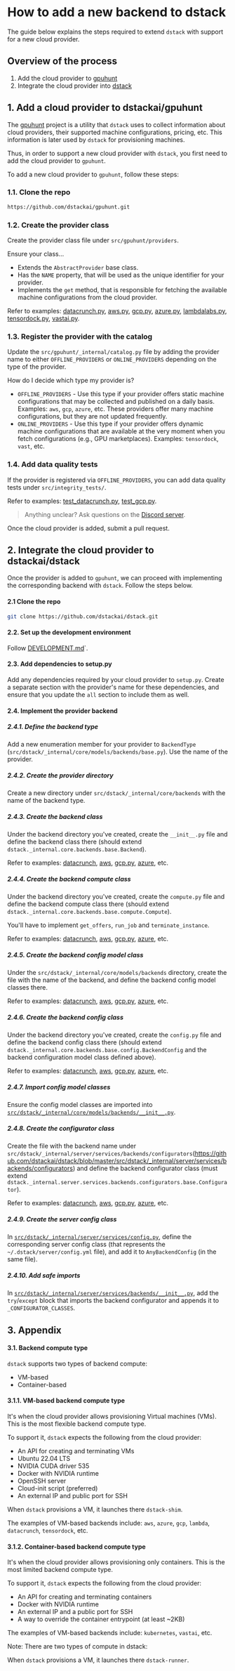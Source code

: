 # How to add a new backend to dstack

The guide below explains the steps required to extend `dstack` with support for a new cloud provider.

## Overview of the process

1. Add the cloud provider to [gpuhunt](https://https://github.com/dstackai/gpuhunt)
2. Integrate the cloud provider into [dstack](https://https://github.com/dstackai/dstack)

## 1. Add a cloud provider to dstackai/gpuhunt

The [gpuhunt](https://https://github.com/dstackai/gpuhunt) project is a utility that `dstack` uses to collect information
about cloud providers, their supported machine configurations, pricing, etc. This information is later used by `dstack`
for provisioning machines.

Thus, in order to support a new cloud provider with `dstack`, you first need to add the cloud provider to `gpuhunt`.

To add a new cloud provider to `gpuhunt`, follow these steps:

### 1.1. Clone the repo

```bash
https://github.com/dstackai/gpuhunt.git
```

### 1.2. Create the provider class

Create the provider class file under `src/gpuhunt/providers`. 

Ensure your class...

- Extends the `AbstractProvider` base class.
- Has the `NAME` property, that will be used as the unique identifier for your provider.
- Implements the `get` method, that is responsible for fetching the available machine configurations from the cloud provider.

[//]: # (TODO: Ellaborate better on how to use `query_filter` and `balance_resources`)

Refer to examples: [datacrunch.py](https://github.com/dstackai/gpuhunt/blob/main/src/gpuhunt/providers/datacrunch.py), 
[aws.py](https://github.com/dstackai/gpuhunt/blob/main/src/gpuhunt/providers/aws.py), 
[gcp.py](https://github.com/dstackai/gpuhunt/blob/main/src/gpuhunt/providers/gcp.py), 
[azure.py](https://github.com/dstackai/gpuhunt/blob/main/src/gpuhunt/providers/azure.py), 
[lambdalabs.py](https://github.com/dstackai/gpuhunt/blob/main/src/gpuhunt/providers/lambdalabs.py), 
[tensordock.py](https://github.com/dstackai/gpuhunt/blob/main/src/gpuhunt/providers/tensordock.py), 
[vastai.py](https://github.com/dstackai/gpuhunt/blob/main/src/gpuhunt/providers/vastai.py). 

### 1.3. Register the provider with the catalog

Update the `src/gpuhunt/_internal/catalog.py` file by adding the provider name
to either `OFFLINE_PROVIDERS` or `ONLINE_PROVIDERS` depending on the type of the provider.

How do I decide which type my provider is?

- `OFFLINE_PROVIDERS` - Use this type if your provider offers static machine configurations that may be collected and
  published on a daily basis. Examples: `aws`, `gcp`, `azure`, etc. These providers offer many machine configurations,
  but they are not updated frequently.
- `ONLINE_PROVIDERS` - Use this type if your provider offers dynamic machine configurations that are available at the very moment when you fetch configurations (e.g., GPU marketplaces).
   Examples: `tensordock`, `vast`, etc.

### 1.4. Add data quality tests

If the provider is registered via `OFFLINE_PROVIDERS`, you can add data quality tests 
under `src/integrity_tests/`.

Refer to examples: [test_datacrunch.py](https://github.com/dstackai/gpuhunt/blob/main/src/integrity_tests/test_datacrunch.py),
[test_gcp.py](https://github.com/dstackai/gpuhunt/blob/main/src/integrity_tests/test_gcp.py).

> Anything unclear? Ask questions on the [Discord server](https://discord.gg/u8SmfwPpMd).

Once the cloud provider is added, submit a pull request. 


## 2. Integrate the cloud provider to dstackai/dstack

Once the provider is added to `gpuhunt`, we can proceed with implementing 
the corresponding backend with `dstack`. Follow the steps below.

#### 2.1 Clone the repo

```bash
git clone https://github.com/dstackai/dstack.git
```

#### 2.2. Set up the development environment 

Follow [DEVELOPMENT.md](DEVELOPMENT.md)`.

#### 2.3. Add dependencies to setup.py

Add any dependencies required by your cloud provider to `setup.py`. Create a separate section with the provider's name for
these dependencies, and ensure that you update the `all` section to include them as well.

#### 2.4. Implement the provider backend

##### 2.4.1. Define the backend type

Add a new enumeration member for your provider to `BackendType` (`src/dstack/_internal/core/models/backends/base.py`).
Use the name of the provider.

##### 2.4.2. Create the provider directory

Create a new directory under `src/dstack/_internal/core/backends` with the name of the backend type.

##### 2.4.3. Create the backend class

Under the backend directory you've created, create the `__init__.py` file and define the
backend class there (should extend `dstack._internal.core.backends.base.Backend`).

Refer to examples: 
[datacrunch](https://github.com/dstackai/dstack/blob/master/src/dstack/_internal/core/backends/datacrunch/__init__.py), 
[aws](https://github.com/dstackai/dstack/blob/master/src/dstack/_internal/core/backends/aws/__init__.py), 
[gcp.py](https://github.com/dstackai/dstack/blob/master/src/dstack/_internal/core/backends/gcp/__init__.py), 
[azure](https://github.com/dstackai/dstack/blob/master/src/dstack/_internal/core/backends/azure/__init__.py), etc.

##### 2.4.4. Create the backend compute class

Under the backend directory you've created, create the `compute.py` file and define the
backend compute class there (should extend `dstack._internal.core.backends.base.compute.Compute`).

You'll have to implement `get_offers`, `run_job` and `terminate_instance`.

Refer to examples: 
[datacrunch](https://github.com/dstackai/dstack/blob/master/src/dstack/_internal/core/backends/datacrunch/compute.py), 
[aws](https://github.com/dstackai/dstack/blob/master/src/dstack/_internal/core/backends/aws/compute.py), 
[gcp.py](https://github.com/dstackai/dstack/blob/master/src/dstack/_internal/core/backends/gcp/compute.py), 
[azure](https://github.com/dstackai/dstack/blob/master/src/dstack/_internal/core/backends/azure/compute.py), etc.

##### 2.4.5. Create the backend config model class

Under the `src/dstack/_internal/core/models/backends` directory, create the file with the name of the backend, and define the
backend config model classes there.

[//]: # (TODO: Mention what config model classes are and how they work)

[//]: # (TODO: Mention what config values class is and how it works)

Refer to examples: 
[datacrunch](https://github.com/dstackai/dstack/blob/master/src/dstack/_internal/core/models/backends/datacrunch.py), 
[aws](https://github.com/dstackai/dstack/blob/master/src/dstack/_internal/core/models/backends/aws.py), 
[gcp.py](https://github.com/dstackai/dstack/blob/master/src/dstack/_internal/core/models/backends/gcp.py), 
[azure](https://github.com/dstackai/dstack/blob/master/src/dstack/_internal/core/models/backends/azure.py), etc.

##### 2.4.6. Create the backend config class

Under the backend directory you've created, create the `config.py` file and define the
backend config class there (should extend `dstack._internal.core.backends.base.config.BackendConfig`
and the backend configuration model class defined above).

[//]: # (TODO: Mention what config class is and how it works)

Refer to examples:
[datacrunch](https://github.com/dstackai/dstack/blob/master/src/dstack/_internal/core/backends/datacrunch/config.py),
[aws](https://github.com/dstackai/dstack/blob/master/src/dstack/_internal/core/backends/aws/config.py), 
[gcp.py](https://github.com/dstackai/dstack/blob/master/src/dstack/_internal/core/backends/gcp/config.py), 
[azure](https://github.com/dstackai/dstack/blob/master/src/dstack/_internal/core/backends/azure/config.py), etc.

##### 2.4.7. Import config model classes

Ensure the config model classes are imported
into [`src/dstack/_internal/core/models/backends/__init__.py`](https://github.com/dstackai/dstack/blob/master/src/dstack/_internal/core/models/backends/__init__.py).

[//]: # (TODO: The backend configuration is overly complex and needs simplification: https://github.com/dstackai/dstack/issues/888)

##### 2.4.8. Create the configurator class

Create the file with the backend name under `src/dstack/_internal/server/services/backends/configurators`(https://github.com/dstackai/dstack/blob/master/src/dstack/_internal/server/services/backends/configurators)
and define the backend configurator class (must extend `dstack._internal.server.services.backends.configurators.base.Configurator`).

Refer to examples: [datacrunch](https://github.com/dstackai/dstack/blob/master/src/dstack/_internal/server/services/backends/configurators/datacrunch.py),
[aws](https://github.com/dstackai/dstack/blob/master/src/dstack/_internal/server/services/backends/configurators/aws.py), 
[gcp.py](https://github.com/dstackai/dstack/blob/master/src/dstack/_internal/server/services/backends/configurators/gcp.py), 
[azure](https://github.com/dstackai/dstack/blob/master/src/dstack/_internal/server/services/backends/configurators/azure.py), etc.

##### 2.4.9. Create the server config class

In [`src/dstack/_internal/server/services/config.py`](https://github.com/dstackai/dstack/blob/master/src/dstack/_internal/server/services/config.py), 
define the corresponding server config class (that represents the `~/.dstack/server/config.yml` file),
and add it to `AnyBackendConfig` (in the same file).

##### 2.4.10. Add safe imports

In [`src/dstack/_internal/server/services/backends/__init__.py`](https://github.com/dstackai/dstack/blob/master/src/dstack/_internal/server/services/backends/__init__.py), 
add the `try`/`except` block that imports the backend configurator and appends it to `_CONFIGURATOR_CLASSES`.

## 3. Appendix

#### 3.1. Backend compute type

`dstack` supports two types of backend compute:

- VM-based
- Container-based

#### 3.1.1. VM-based backend compute type

It's when the cloud provider allows provisioning Virtual machines (VMs). 
This is the most flexible backend compute type.

[//]: # (TODO: Elaborate why it's the most flexible)

To support it, `dstack` expects the following from the cloud provider:

- An API for creating and terminating VMs
- Ubuntu 22.04 LTS
- NVIDIA CUDA driver 535
- Docker with NVIDIA runtime
- OpenSSH server
- Cloud-init script (preferred)
- An external IP and public port for SSH

When `dstack` provisions a VM, it launches there `dstack-shim`.

[//]: # (TODO: Ellaborate on what dstach-shim is and how it works)

The examples of VM-based backends include: `aws`, `azure`, `gcp`, `lambda`, `datacrunch`, `tensordock`, etc.

[//]: # (TODO: Elaborate on packer scripts)

#### 3.1.2. Container-based backend compute type

It's when the cloud provider allows provisioning only containers.
This is the most limited backend compute type. 

[//]: # (TODO: Elaborate on why it's the most limited)

To support it, `dstack` expects the following from the cloud provider:

- An API for creating and terminating containers
- Docker with NVIDIA runtime
- An external IP and a public port for SSH
- A way to override the container entrypoint (at least ~2KB)

The examples of VM-based backends include: `kubernetes`, `vastai`, etc.

Note: There are two types of compute in dstack:

When `dstack` provisions a VM, it launches there `dstack-runner`.

[//]: # (TODO: Ellaborate on what dstach-runner is and how it works)

[//]: # (TODO: Update this guide to incorporate the pool feature)